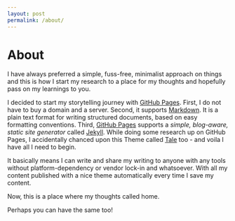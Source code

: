```yaml
---
layout: post
permalink: /about/
---
```


# About

I have always preferred a simple, fuss-free, minimalist approach on things and this is how I start my research to a place for my thoughts and hopefully pass on my learnings to you.

I decided to start my storytelling journey with [GitHub Pages][1]. First, I do not have to buy a domain and a server. Second, it supports [Markdown][2]. It is a plain text format for writing structured documents, based on easy formatting conventions. Third, [GitHub Pages][1] supports a _simple, blog-aware, static site generator_ called [Jekyll][3]. While doing some research up on GitHub Pages, I accidentally chanced upon this Theme called [Tale][4] too - and voila I have all I need to begin.

It basically means I can write and share my writing to anyone with any tools without platform-dependency or vendor lock-in and whatsoever. With all my content published with a nice theme automatically every time I save my content.

Now, this is a place where my thoughts called home.

Perhaps you can have the same too!

[1]: https://pages.github.com/
[2]: https://commonmark.org/
[3]: https://jekyllrb.com/
[4]: https://github.com/chesterhow/tale
